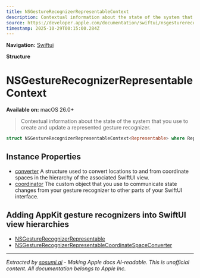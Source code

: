 ```yaml
---
title: NSGestureRecognizerRepresentableContext
description: Contextual information about the state of the system that you use to create and update a represented gesture recognizer.
source: https://developer.apple.com/documentation/swiftui/nsgesturerecognizerrepresentablecontext
timestamp: 2025-10-29T00:15:00.284Z
---
```


**Navigation:** [Swiftui](/documentation/swiftui)

**Structure**

# NSGestureRecognizerRepresentableContext

**Available on:** macOS 26.0+

> Contextual information about the state of the system that you use to create and update a represented gesture recognizer.

```swift
struct NSGestureRecognizerRepresentableContext<Representable> where Representable : NSGestureRecognizerRepresentable
```

## Instance Properties

- [converter](/documentation/swiftui/nsgesturerecognizerrepresentablecontext/converter) A structure used to convert locations to and from coordinate spaces in the hierarchy of the associated SwiftUI view.
- [coordinator](/documentation/swiftui/nsgesturerecognizerrepresentablecontext/coordinator) The custom object that you use to communicate state changes from your gesture recognizer to other parts of your SwiftUI interface.

## Adding AppKit gesture recognizers into SwiftUI view hierarchies

- [NSGestureRecognizerRepresentable](/documentation/swiftui/nsgesturerecognizerrepresentable)
- [NSGestureRecognizerRepresentableCoordinateSpaceConverter](/documentation/swiftui/nsgesturerecognizerrepresentablecoordinatespaceconverter)

---

*Extracted by [sosumi.ai](https://sosumi.ai) - Making Apple docs AI-readable.*
*This is unofficial content. All documentation belongs to Apple Inc.*
